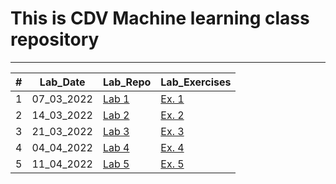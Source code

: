 # This is CDV Machine learning class repository
___

<table>
<thead>
<th>#</th>
<th>Lab_Date</th>
<th>Lab_Repo</th>
<th>Lab_Exercises</th>
</thead>
<tbody>
<tr>
    <td>1</td>
    <td>07_03_2022</td>
    <td> <a href="https://github.com/bfokss/cdv-ml/tree/main/01_lab" target="_blank">Lab 1 </a> </td>
    <td> <a href="https://github.com/bfokss/cdv-ml/tree/main/01_lab" target="_blank">Ex. 1 </a> </td>
</tr>
<tr>
    <td>2</td>
    <td>14_03_2022</td>
    <td> <a href="https://github.com/bfokss/cdv-ml/tree/main/02_lab" target="_blank">Lab 2 </a> </td>
    <td> <a href="https://github.com/bfokss/cdv-ml/blob/main/02_lab/02_lab_zadania.ipynb" target="_blank">Ex. 2 </a> </td>
</tr>
<tr>
    <td>3</td>
    <td>21_03_2022</td>
    <td> <a href="https://github.com/bfokss/cdv-ml/tree/main/03_lab" target="_blank">Lab 3 </a> </td>
    <td> <a href="https://github.com/bfokss/cdv-ml/blob/main/03_lab/03_lab_zadania.ipynb" target="_blank">Ex. 3 </a> </td>
</tr>
<tr>
    <td>4</td>
    <td>04_04_2022</td>
    <td> <a href="https://github.com/bfokss/cdv-ml/tree/main/04_lab" target="_blank">Lab 4 </a> </td>
    <td> <a href="https://github.com/bfokss/cdv-ml/blob/main/04_lab/deep_deep_racer_reward_function.ipynb" target="_blank">Ex. 4 </a> </td>
</tr>
<tr>
    <td>5</td>
    <td>11_04_2022</td>
    <td> <a href="https://github.com/bfokss/cdv-ml/tree/main/05_lab" target="_blank">Lab 5 </a> </td>
    <td> <a href="https://github.com/bfokss/cdv-ml/blob/main/05_lab/05_lab_zadania.ipynb" target="_blank">Ex. 5 </a> </td>
</tr>
</tbody>
</table>

